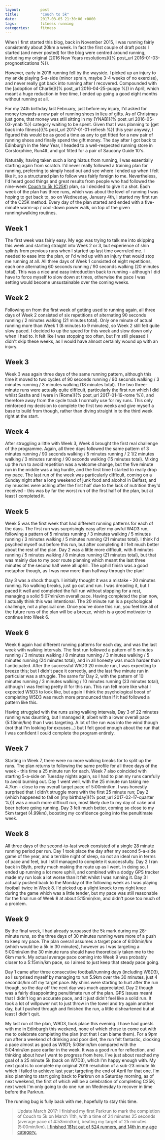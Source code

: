 ```yaml
---
layout:         post
title:          "Couch to 5k"
date:           2017-03-05 21:30:00 +0000
tags:           fitness running
categories:     fitness
---
```


When I first started this blog, back in November 2015, I was running fairly consistently about 20km a week. In fact the first couple of draft posts I started (and never posted) for the blog were centred around running, including my original [2016 New Years resolutions]({% post_url 2016-01-03-prognostications %}).

<!-- Read More -->

However, early in 2016 running fell by the wayside. I picked up an injury to my ankle playing 5-a-side (minor sprain, maybe 3-4 weeks of no exercise), and never really got back into running after I recovered. Compounded with the [adoption of Charlie]({% post_url 2016-04-25-puppy %}) in April, which meant a huge reduction in free time, I ended up going a good eight months without running at all.

For my 24th birthday last February, just before my injury, I'd asked for money towards a new pair of running shoes in lieu of gifts. As of Christmas just gone, that money was still sitting in my [YNAB]({% post_url 2016-05-03-ynab %}) category waiting to be spent. Given that I was planning to [get back into fitness]({% post_url 2017-01-01-refresh %}) this year anyway, I figured this would be as good a time as any to get fitted for a new pair of running shoes and finally spend the gift money. The day after I got back to Edinburgh in the New Year, I headed to a well-respected running store in Corstorphine, Run4It, and got fitted for a pair of Saucony Guide 10's.

Naturally, having taken such a long hiatus from running, I was essentially starting again from scratch. I'd never really followed a training plan for running, preferring to simply head out and see where I ended up when I felt like it, so a structured plan to follow was fairly foreign to me. Nevertheless, I'd heard good things and great results from people who had followed the nine-week [Couch to 5k (C25K)][cool-running-c25k] plan, so I decided to give it a shot. Each week of the plan has three runs, which was about the level of running I was hoping to get back to, so on Wednesday, January 4th, I started my first run of the C25K method. Every day of the plan started and ended with a five-minute warm-up / cool-down power walk, on top of the given running/walking routines.

## Week 1

The first week was fairly easy. My ego was trying to talk me into skipping this week and starting straight into Week 2 or 3, but experience of shin splints from previous runs when I started up last time overruled me. I needed to ease into the plan, or I'd wind up with an injury that would stop me running at all. All three days of Week 1 consisted of eight repetitions, each one alternating 60 seconds running / 90 seconds walking (20 minutes total). This was a nice and easy introduction back to running - although I did have to force myself to slow down at times, otherwise the pace I was setting would become unsustainable over the coming weeks. 

## Week 2

Following on from the first week of getting used to running again, all three days of Week 2 consisted of six repetitions of alternating 90 seconds running / 2 minutes walking (21 minutes total). Only one minute of actual running more than Week 1 (8 minutes to 9 minutes), so Week 2 still felt quite slow paced. I decided to up the speed for this week and slow down only when I had to. It felt like I was stopping too often, but I'm still pleased I didn't skip these weeks, as I would have almost certainly wound up with an injury.

## Week 3

Week 3 was again three days of the same running pattern, although this time it moved to two cycles of 90 seconds running / 90 seconds walking / 3 minutes running / 3 minutes walking (18 minutes total). The two three-minute runs were actually quite difficult, particularly the first run which I did whilst Sasha and I were in [Rome]({% post_url 2017-01-19-rome %}), and therefore away from the cycle track I normally use for my runs. This only reinforced my decision to complete the first two weeks and give myself a base to build from though, rather than diving straight in to the third week right at the start. 

## Week 4

After struggling a little with Week 3, Week 4 brought the first real challenge of the programme. Again, all three days followed the same pattern of 3 minutes running / 90 seconds walking / 5 minutes running / 2 1/2 minutes walking / 3 minutes running / 90 seconds walking (15 minutes total). Mixing up the run to avoid repetition was a welcome change, but the five minute run in the middle was a big hurdle, and the first time I started to really drop my pace. The last run of the week was particularly difficult, coming on a Sunday night after a long weekend of junk food and alcohol in Belfast, and my muscles were aching after the first half due to the lack of nutrition they'd received - this was by far the worst run of the first half of the plan, but at least I completed it.

## Week 5

Week 5 was the first week that had different running patterns for each of the days. The first run was surprisingly easy after my awful W4D3 run, following a pattern of 5 minutes running / 3 minutes walking / 5 minutes running / 3 minutes walking / 5 minutes running (21 minutes total). I think I'd psyched myself out before this run, but after completing it I felt much better about the rest of the plan. Day 2 was a little more difficult, with 8 minutes running / 5 minutes walking / 8 minutes running (21 minutes total), but that was mainly due to my poor route planning which meant the last three minutes of the second half were all uphill. The uphill finish was a good metaphor though, as I was now more than halfway through the plan!

Day 3 was a shock though. I initially thought it was a mistake - 20 minutes running. No walking breaks, just go out and run. I was dreading it, but I paced it well and completed the full run without stopping for a rest, managing a solid 5:07min/km overall pace. Having completed the plan now, I actually think this was intentional. The 20 minute run is a psychological challenge, not a physical one. Once you've done this run, you feel like all of the future runs of the plan will be a breeze, which is a good motivator to continue into Week 6.

## Week 6

Week 6 again had different running patterns for each day, and was the last week with walking intervals. The first run followed a pattern of 5 minutes running / 3 minutes walking / 8 minutes running / 3 minutes walking / 5 minutes running (24 minutes total), and in all honesty was much harder than I anticipated. After the successful W5D3 20 minute run, I was expecting to breeze this; but I didn't pace it correctly, and the last five minute run in particular was a struggle. The same for Day 2, with the pattern of 10 minutes running / 3 minutes walking / 10 minutes running (23 minutes total), although I was feeling pretty ill for this run. This run felt more like what I expected W5D3 to look like, but again I think the psychological boost of completing W5D3 was much more pronounced than if it had followed a pattern like this.

Having struggled with the runs using walking intervals, Day 3 of 22 minutes running was daunting, but I managed it, albeit with a lower overall pace (5:13min/km) than I was targeting. A lot of the run was into the wind though (not that I'm looking for excuses...) but I felt good enough about the run that I was confident I could complete the program entirely.

## Week 7

Starting in Week 7, there were no more walking breaks for to split up the runs. The plan returns to following the same profile for all three days of the week - this time a 25 minute run for each. Week 7 also coincided with starting 5-a-side on Tuesday nights again, so I had to plan my runs carefully to avoid burning out. Day 1 went well, with the 25 minute run taking me 4.7km - close to my overall target pace of 5:00min/km. I was honestly surprised that I didn't struggle more with the first 25 minute run; Day 2 (which happened to fall on [my birthday]({% post_url 2017-02-17-quarter %})) was a much more difficult run, most likely due to my day of cake and beer before going running. Day 3 felt much better, coming so close to my 5km target (4.99km), boosting my confidence going into the penultimate week.

## Week 8

All three days of the second-to-last week consisted of a single 28 minute running period per run. Day 1 took place the day after my second 5-a-side game of the year, and a terrible night of sleep, so not an ideal run in terms of pace and feel, but I still managed to complete it successfully. Day 2 I ran back in Blyth, pretty much making the route up as I went. In doing so, I ended up running a lot more uphill, and combined with a dodgy GPS tracker made my run look a lot worse than it felt whilst I was running it. Day 3 I actually pushed back to the Monday of the following week as I was playing football twice in Week 8. I'd picked up a slight knock to my right knee during the game which was a little tender, but my pace was still reasonable for the final run of Week 8 at about 5:15min/km, and didn't pose too much of a problem.

## Week 9

By the final week, I had already surpassed the 5k mark during my 28-minute runs, so the three days of 30 minutes running were more of a push to keep my pace. The plan overall assumes a target pace of 6:00min/km (which would be a 5k in 30 minutes), however as I was targeting a 5:00min/km the 30 minute runs should have theoretically taken me to the 6km mark. My actual average pace coming into Week 9 was probably closer to a 5:15min/km pace, so I aimed to just keep that steady pace going. 

Day 1 came after three consecutive football/running days (including W8D3), so I surprised myself by managing to run 5.9km over the 30 minutes, just 4 seconds/km off my target pace. My shins were starting to hurt after the run though, so the day off the next day was much appreciated. Day 2 though was a fairly disappointing penultimate run of the plan. GPS issues meant that I didn't log an accurate pace, and it just didn't feel like a solid run. It took a lot of willpower not to just throw in the towel and try again another day, but I pushed through and finished the run, a little disheartened but at least I didn't quit.

My last run of the plan, W9D3, took place this evening. I have had guests with me in Edinburgh this weekend, none of which chose to come out with me to celebrate completing the plan (not that I can blame them). For a 9pm run after a weekend of drinking and poor diet, the run felt fantastic, clocking a pace almost as good as W9D1; 5:08min/km compared with the 5:04min/km pace earlier in the week. It was a good run for reflection, and thinking about how I want to progress from here. I've just about reached my goal of a 25 minute 5k (back on W7D3), which I'm happy enough with. My next goal is to complete my original 2016 resolution of a sub-23 minute 5k which I failed to achieve last year; targeting the end of April for that one. I'm also planning to start going back to Parkrun on a Saturday morning, as of next weekend, the first of which will be a celebration of completing C25K; next week I'm only going to do one run on Wednesday to recover in time before the Parkrun. 

The running bug is fully back with me, hopefully to stay this time.

> Update March 2017: I finished my first Parkrun to mark the completion of Couch to 5k on March 11th, with a time of 24 minutes 25 seconds (average pace of 4:53min/km), beating my target of 25 minutes (5:00min/km). [I finished 181st out of 524 runners, and 14th in my age category.][parkrun-385-results]

[cool-running-c25k]: http://www.coolrunning.com/engine/2/2_3/181.shtml
[parkrun-385-results]: http://www.parkrun.org.uk/edinburgh/results/weeklyresults/?runSeqNumber=385